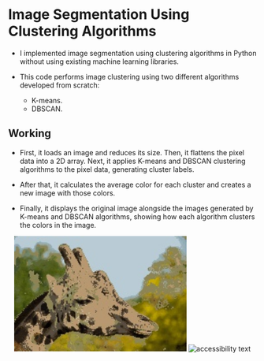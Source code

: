 ﻿# Image Segmentation Using Clustering Algorithms

* I implemented image segmentation using clustering algorithms in Python without using existing machine learning libraries.  

* This code performs image clustering using two different algorithms developed from scratch:
  * K-means.
  * DBSCAN.

## Working

* First, it loads an image and reduces its size. Then, it flattens the pixel data into a 2D array. Next, it applies K-means and DBSCAN clustering algorithms to the pixel data, generating cluster labels. 

* After that, it calculates the average color for each cluster and creates a new image with those colors. 

* Finally, it displays the original image alongside the images generated by K-means and DBSCAN algorithms, showing how each algorithm clusters the colors in the image.

<p align="center">
  <img src="https://github.com/Mirza-Adnan-Baig/machinelearning/blob/main/dbscan_output.jpg" width="350" title="hover text">
  <img src="your_relative_path_here_number_2_large_name" width="350" alt="accessibility text">
</p>
